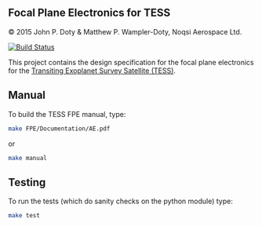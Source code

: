 Focal Plane Electronics for TESS
--------------------------------------------

© 2015 John P. Doty &amp; Matthew P. Wampler-Doty, Noqsi Aerospace Ltd.

[![Build Status](https://travis-ci.org/TESScience/FPE.svg?branch=master)](https://travis-ci.org/TESScience/FPE)

This project contains the design specification for the focal plane electronics for the [Transiting Exoplanet Survey Satellite (TESS)](http://space.mit.edu/TESS/TESS/TESS_Overview.html).


Manual
----------

To build the TESS FPE manual, type:

```bash
make FPE/Documentation/AE.pdf
```

or

```bash
make manual
```

Testing
----------

To run the tests (which do sanity checks on the python module) type:

```bash
make test
```